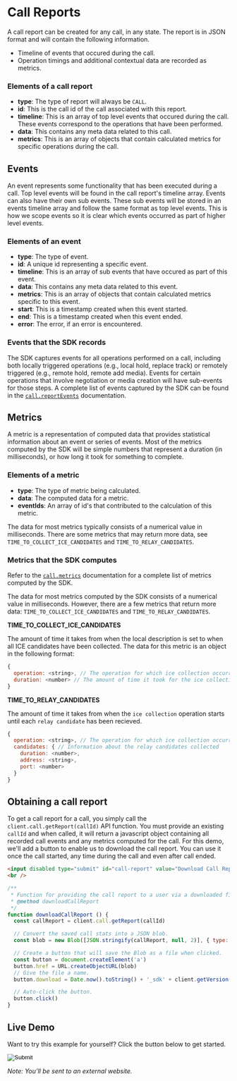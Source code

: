 # Call Reports
A call report can be created for any call, in any state. The report is in JSON format and will contain the following information.

- Timeline of events that occured during the call.
- Operation timings and additional contextual data are recorded as metrics.

### Elements of a call report
- **type**: The type of report will always be `CALL`.
- **id**: This is the call id of the call associated with this report.
- **timeline**: This is an array of top level events that occured during the call. These events correspond to the operations that have been performed.
- **data**: This contains any meta data related to this call.
- **metrics**: This is an array of objects that contain calculated metrics for specific operations during the call.

## Events
An event represents some functionality that has been executed during a call. Top level events will be found in the call report's timeline array. Events can also have their own sub events. These sub events will be stored in an events timeline array and follow the same format as top level events. This is how we scope events so it is clear which events occurred as part of higher level events.

### Elements of an event
- **type**: The type of event.
- **id**: A unique id representing a specific event.
- **timeline**: This is an array of sub events that have occured as part of this event.
- **data**: This contains any meta data related to this event.
- **metrics**: This is an array of objects that contain calculated metrics specific to this event.
- **start**: This is a timestamp created when this event started.
- **end**: This is a timestamp created when this event ended.
- **error**: The error, if an error is encountered.

### Events that the SDK records
The SDK captures events for all operations performed on a call, including both locally triggered operations (e.g., local hold, replace track) or remotely triggered (e.g., remote hold, remote add media). Events for certain operations that involve negotiation or media creation will have sub-events for those steps. A complete list of events captured by the SDK can be found in the [`call.reportEvents`](https://ribboncommunications.github.io/webrtc-anonymous-js-sdk/docs/#callreportevents) documentation.

## Metrics
A metric is a representation of computed data that provides statistical information about an event or series of events. Most of the metrics computed by the SDK will be simple numbers that represent a duration (in milliseconds), or how long it took for something to complete.

### Elements of a metric
- **type**: The type of metric being calculated.
- **data**: The computed data for a metric.
- **eventIds**: An array of id's that contributed to the calculation of this metric.

The data for most metrics typically consists of a numerical value in milliseconds. There are some metrics that may return more data, see `TIME_TO_COLLECT_ICE_CANDIDATES` and `TIME_TO_RELAY_CANDIDATES`.

### Metrics that the SDK computes
Refer to the [`call.metrics`](https://ribboncommunications.github.io/webrtc-anonymous-js-sdk/docs/#callmetrics) documentation for a complete list of metrics computed by the SDK.

The data for most metrics computed by the SDK consists of a numerical value in milliseconds. However, there are a few metrics that return more data: `TIME_TO_COLLECT_ICE_CANDIDATES` and `TIME_TO_RELAY_CANDIDATES`.

**TIME_TO_COLLECT_ICE_CANDIDATES**

The amount of time it takes from when the local description is set to when all ICE candidates have been collected.
The data for this metric is an object in the following format:
```javascript
{
  operation: <string>, // The operation for which ice collection occurred.
  duration: <number> // The amount of time it took for the ice collection to complete.
}
```

**TIME_TO_RELAY_CANDIDATES**

The amount of time it takes from when the `ice collection` operation starts until each `relay candidate` has been recieved.
```javascript
{
  operation: <string>, // The operation for which ice collection occurred.
  candidates: { // Information about the relay candidates collected
    duration: <number>,
    address: <string>,
    port: <number>
  }
}
```

## Obtaining a call report
To get a call report for a call, you simply call the `client.call.getReport(callId)` API function. You must provide an existing `callId` and when called, it will return a javascript object containing all recorded call events and any metrics computed for the call. For this demo, we'll add a button to enable us to download the call report. You can use it once the call started, any time during the call and even after call ended.

```html
<input disabled type="submit" id="call-report" value="Download Call Report" onclick="downloadCallReport()" /> <br />
<br />
```

```javascript
/**
 * Function for providing the call report to a user via a downloaded file.
 * @method downloadCallReport
 */
function downloadCallReport () {
  const callReport = client.call.getReport(callId)

  // Convert the saved call stats into a JSON blob.
  const blob = new Blob([JSON.stringify(callReport, null, 2)], { type: 'application/json' })

  // Create a button that will save the Blob as a file when clicked.
  const button = document.createElement('a')
  button.href = URL.createObjectURL(blob)
  // Give the file a name.
  button.download = Date.now().toString() + '_sdk' + client.getVersion() + '_call_report.json'

  // Auto-click the button.
  button.click()
}
```

## Live Demo

Want to try this example for yourself? Click the button below to get started.

<form action="https://codepen.io/pen/define" method="POST" target="_blank" class="codepen-form"><input type="hidden" name="data" value=' {&quot;js&quot;:&quot;/**\n * Javascript SDK Call Reports Demo\n */\n\nconst defaultConfig = {\n  call: {\n    defaultPeerConfig: {\n      iceServers: [{ urls: &apos;turns:turn-blue.rbbn.com:443?transport=tcp&apos; }, { urls: &apos;stun:turn-blue.rbbn.com:3478&apos; }]\n    },\n    // Specify that credentials should be fetched from the server.\n    serverTurnCredentials: true\n  },\n  authentication: {\n    subscription: {\n      service: [&apos;call&apos;],\n      server: &apos;webrtc-blue.rbbn.com&apos;\n    },\n    websocket: {\n      server: &apos;webrtc-blue.rbbn.com&apos;\n    }\n  },\n  logs: {\n    logLevel: &apos;debug&apos;,\n    logActions: {\n      actionOnly: false,\n      exposePayloads: true\n    }\n  }\n}\n\nconst { create } = WebRTC\n\nconst client = create(defaultConfig)\n\nfunction toggleVisibilityOnUserFields () {\n  let chbox = document.getElementById(&apos;make-token-based-anonymous-call&apos;)\n  let visibility = &apos;block&apos;\n  if (chbox.checked) {\n    visibility = &apos;none&apos;\n  }\n  document.getElementById(&apos;callerSection&apos;).style.display = visibility\n  document.getElementById(&apos;calleeSection&apos;).style.display = visibility\n}\n\n// Utility function for appending messages to the message div.\nfunction log (message) {\n  document.getElementById(&apos;messages&apos;).innerHTML += &apos;<div>&apos; + message + &apos;</div>&apos;\n}\n\n// Variable to keep track of the call.\nlet callId\n\n// If call is a regular anonymous one, then we&apos;ll use caller & callee\n// values, as provided by user (in the text fields of this UI).\n// If call is a token-based anonymous one, then caller & callee will\n// be obtained from our Node.js https server.\nasync function makeAnonymousCall () {\n  let makeATokenBasedAnonymousCall = document.getElementById(&apos;make-token-based-anonymous-call&apos;).checked\n\n  let caller = document.getElementById(&apos;caller&apos;).value\n  if (!caller && !makeATokenBasedAnonymousCall) {\n    // For regular anonymous call, ask user to fill in the value\n    log(&apos;Error: Please provide the primary contact for the caller.&apos;)\n    return\n  }\n\n  let callee = document.getElementById(&apos;callee&apos;).value\n  if (!callee && !makeATokenBasedAnonymousCall) {\n    // For regular anonymous call, ask user to fill in the value\n    log(&apos;Error: Please provide the primary contact for the callee.&apos;)\n    return\n  }\n\n  // For regular anonymous call, there is no need for credentials\n  let credentials = {}\n\n  // Define our call options. Assume for now it is for a regular anonymous call.\n  const callOptions = {\n    from: caller,\n    video: false,\n    audio: true\n  }\n  if (makeATokenBasedAnonymousCall) {\n    // Before attempting to trigger outgoing call, get the actual token values\n    // from expressjs application server in order to make a token-based anonymous call.\n    const getTokensRequestUrl = &apos;https://localhost:3000/callparameters&apos;\n    let result = await fetch(getTokensRequestUrl)\n    let data = await result.json()\n\n    let accountToken = data.accountToken\n    let fromToken = data.fromToken\n    let toToken = data.toToken\n    let realm = data.realm\n\n    caller = data.caller\n    callee = data.callee\n\n    callOptions[&apos;from&apos;] = caller\n\n    log(&apos;Got Account Token: &apos; + accountToken)\n    log(&apos;Got From Token:    &apos; + fromToken)\n    log(&apos;Got To Token:      &apos; + toToken)\n    log(&apos;Got Realm:         &apos; + realm)\n    log(&apos;Got Caller:        &apos; + caller)\n    log(&apos;Got Callee:        &apos; + callee)\n\n    // Build our credentials object.\n    credentials = {\n      accountToken,\n      fromToken,\n      toToken,\n      realm\n    }\n    log(&apos;Making a token-based anonymous call to &apos; + callee)\n  } else {\n    // For regular anonymous calls, no extra information is needed.\n    log(&apos;Making a regular anonymous call to &apos; + callee)\n  }\n\n  // Finally, trigger the outgoing anonymous call.\n  callId = client.call.makeAnonymous(callee, credentials, callOptions)\n}\n\n// End an ongoing call.\nfunction endCall () {\n  // Retrieve call state.\n  let call = client.call.getById(callId)\n  log(&apos;Ending call with &apos; + call.to)\n\n  client.call.end(callId)\n}\n\n// Set listener for generic call errors.\nclient.on(&apos;call:error&apos;, function (params) {\n  log(&apos;Error: Encountered error on call: &apos; + params.error.message)\n})\n\nclient.on(&apos;media:error&apos;, function (params) {\n  log(&apos;Call encountered media error: &apos; + params.error.message)\n})\n\n// Set listener for changes in a call&apos;s state.\nclient.on(&apos;call:stateChange&apos;, function (params) {\n  // Retrieve call state.\n  const call = client.call.getById(params.callId)\n\n  if (params.error && params.error.message) {\n    log(&apos;Error: &apos; + params.error.message)\n  }\n  log(&apos;Call state changed from &apos; + params.previous.state + &apos; to &apos; + call.state)\n})\n\n// Set listener for successful call starts\nclient.on(&apos;call:start&apos;, function (params) {\n  log(&apos;Call successfully started. Waiting for response.&apos;)\n  document.getElementById(&apos;call-report&apos;).disabled = false\n})\n\n// Set listener for new tracks.\nclient.on(&apos;call:tracksAdded&apos;, function (params) {\n  params.trackIds.forEach(trackId => {\n    const track = client.media.getTrackById(trackId)\n\n    // Check whether the new track was a local track or not.\n    if (!track.isLocal) {\n      // Only render the remote audio into the remote container.\n      // Don&apos;t render the local audio so the end-user doesn&apos;t hear themselves.\n      client.media.renderTracks([trackId], &apos;#remote-container&apos;)\n    }\n  })\n})\n\n// Set listener for ended tracks.\nclient.on(&apos;call:trackEnded&apos;, function (params) {\n  // Check whether the ended track was a local track or not.\n  if (!params.local) {\n    // Remove the track from the remote container.\n    client.media.removeTracks([params.trackId], &apos;#remote-container&apos;)\n  }\n})\n\n/**\n * Function for providing the call report to a user via a downloaded file.\n * @method downloadCallReport\n */\nfunction downloadCallReport () {\n  const callReport = client.call.getReport(callId)\n\n  // Convert the saved call stats into a JSON blob.\n  const blob = new Blob([JSON.stringify(callReport, null, 2)], { type: &apos;application/json&apos; })\n\n  // Create a button that will save the Blob as a file when clicked.\n  const button = document.createElement(&apos;a&apos;)\n  button.href = URL.createObjectURL(blob)\n  // Give the file a name.\n  button.download = Date.now().toString() + &apos;_sdk&apos; + client.getVersion() + &apos;_call_report.json&apos;\n\n  // Auto-click the button.\n  button.click()\n}\n\n&quot;,&quot;html&quot;:&quot;<script src=\&quot;https://cdn.jsdelivr.net/gh/RibbonCommunications/webrtc-anonymous-js-sdk@6.5.0-beta.1176/dist/webrtc.js\&quot;></script>\n<script src=\&quot;https://unpkg.com/@kandy-io/link-config-us@2.0.0/dist/index.umd.js\&quot;></script>\n\n<div>\n  <fieldset>\n    <legend>Make an Anonymous Call</legend>\n\n    <!-- User input for making a call. -->\n    <div style=\&quot;margin-bottom: 5px\&quot;>\n      <input type=\&quot;button\&quot; value=\&quot;Make Call\&quot; onclick=\&quot;makeAnonymousCall();\&quot; />\n      <div style=\&quot;margin-left: 20px\&quot; id=\&quot;calleeSection\&quot;>\n        to <input id=\&quot;callee\&quot; type=\&quot;text\&quot; placeholder=\&quot;Callee&apos;s primary contact\&quot; />\n      </div>\n    </div>\n\n    <div id=\&quot;callerSection\&quot; style=\&quot;margin-left: 20px\&quot;>\n      Caller: <input id=\&quot;caller\&quot; type=\&quot;text\&quot; placeholder=\&quot;Caller&apos;s primary contact\&quot; />\n    </div>\n\n    <div>\n      Make a token-based call\n      <input type=\&quot;checkbox\&quot; id=\&quot;make-token-based-anonymous-call\&quot; onclick=\&quot;toggleVisibilityOnUserFields();\&quot; />\n    </div>\n  </fieldset>\n\n  <fieldset>\n    <legend>End an Anonymous Call</legend>\n    <!-- User input for ending an ongoing call. -->\n    <input type=\&quot;button\&quot; value=\&quot;End Call\&quot; onclick=\&quot;endCall();\&quot; />\n  </fieldset>\n  <div id=\&quot;remote-container\&quot;></div>\n\n  <br />\n  <div>Call Report</div>\n</div>\n\n<input disabled type=\&quot;submit\&quot; id=\&quot;call-report\&quot; value=\&quot;Download Call Report\&quot; onclick=\&quot;downloadCallReport()\&quot; /> <br />\n<br />\n\n  <fieldset>\n    <!-- Message output container. -->\n    <legend>Application Messages</legend>\n    <div id=\&quot;messages\&quot;></div>\n  </fieldset>\n</div>\n\n&quot;,&quot;css&quot;:&quot;&quot;,&quot;title&quot;:&quot;Javascript SDK Call Reports Demo&quot;,&quot;editors&quot;:101} '><input type="image" src="./TryItOn-CodePen.png"></form>

_Note: You’ll be sent to an external website._

